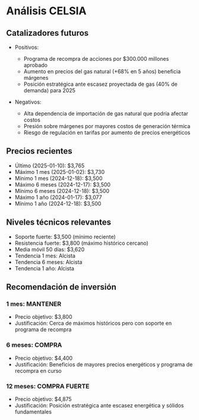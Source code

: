 # Análisis CELSIA

## Catalizadores futuros
- Positivos:
  * Programa de recompra de acciones por $300.000 millones aprobado
  * Aumento en precios del gas natural (+68% en 5 años) beneficia márgenes
  * Posición estratégica ante escasez proyectada de gas (40% de demanda) para 2025

- Negativos:
  * Alta dependencia de importación de gas natural que podría afectar costos
  * Presión sobre márgenes por mayores costos de generación térmica
  * Riesgo de regulación en tarifas por aumento de precios energéticos

## Precios recientes
- Último (2025-01-10): $3,765
- Máximo 1 mes (2025-01-02): $3,730
- Mínimo 1 mes (2024-12-18): $3,500
- Máximo 6 meses (2024-12-17): $3,500
- Mínimo 6 meses (2024-12-18): $3,500
- Máximo 1 año (2024-01-17): $3,077
- Mínimo 1 año (2024-12-18): $3,500

## Niveles técnicos relevantes
- Soporte fuerte: $3,500 (mínimo reciente)
- Resistencia fuerte: $3,800 (máximo histórico cercano)
- Media móvil 50 días: $3,620
- Tendencia 1 mes: Alcista
- Tendencia 6 meses: Alcista
- Tendencia 1 año: Alcista

## Recomendación de inversión

### 1 mes: MANTENER
- Precio objetivo: $3,800
- Justificación: Cerca de máximos históricos pero con soporte en programa de recompra

### 6 meses: COMPRA
- Precio objetivo: $4,400
- Justificación: Beneficios de mayores precios energéticos y programa de recompra en curso

### 12 meses: COMPRA FUERTE
- Precio objetivo: $4,875
- Justificación: Posición estratégica ante escasez energética y sólidos fundamentales
